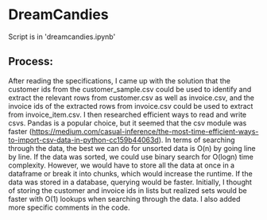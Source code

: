 # DreamCandies

Script is in 'dreamcandies.ipynb'

## Process:
After reading the specifications, I came up with the solution that the customer ids from the customer_sample.csv could be used to identify and extract the relevant rows from customer.csv as well as invoice.csv, and the invoice ids of the extracted rows from invoice.csv could be used to extract from invoice_item.csv. I then researched efficient ways to read and write csvs. Pandas is a popular choice, but it seemed that the csv module was faster (https://medium.com/casual-inference/the-most-time-efficient-ways-to-import-csv-data-in-python-cc159b44063d). In terms of searching through the data, the best we can do for unsorted data is O(n) by going line by line. If the data was sorted, we could use binary search for O(logn) time complexity. However, we would have to store all the data at once in a dataframe or break it into chunks, which would increase the runtime. If the data was stored in a database, querying would be faster. Initially, I thought of storing the customer and invoice ids in lists but realized sets would be faster with O(1) lookups when searching through the data. I also added more specific comments in the code.
